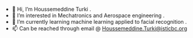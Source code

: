 - 👋 Hi, I’m Houssemeddine Turki .
- 👀 I’m interested in Mechatronics and Aerospace engineering .
- 🌱 I’m currently learning machine learning applied to facial recognition .
- 📫 Can be reached through email @ Houssemeddine.Turki@isticbc.org

<!---
TurkiHoussemeddine/TurkiHoussemeddine is a ✨ special ✨ repository because its `README.md` (this file) appears on your GitHub profile.
You can click the Preview link to take a look at your changes.
--->
